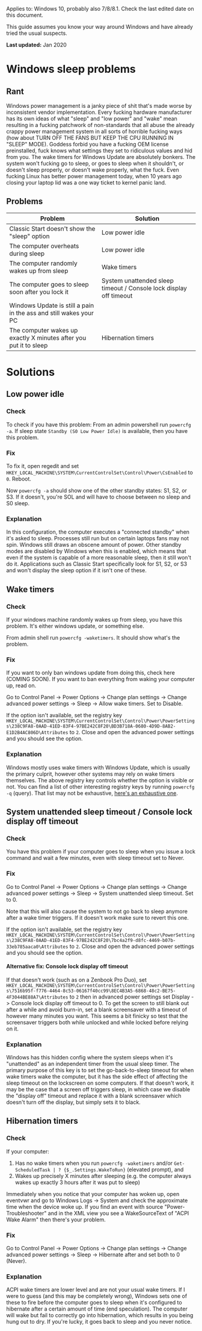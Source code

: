 Applies to: Windows 10, probably also 7/8/8.1. Check the last edited date on this document.

This guide assumes you know your way around Windows and have already tried the usual suspects.

**Last updated:** Jan 2020

# Windows sleep problems

## Rant

Windows power management is a janky piece of shit that's made worse by inconsistent vendor implementation. Every fucking hardware manufacturer has its own ideas of what "sleep" and "low power" and "wake" mean resulting in a fucking patchwork of non-standards that all abuse the already crappy power management system in all sorts of horrible fucking ways (how about TURN OFF THE FANS BUT KEEP THE CPU RUNNING IN "SLEEP" MODE). Goddess forbid you have a fucking OEM license preinstalled, fuck knows what settings they set to ridiculous values and hid from you. The wake timers for Windows Update are absolutely bonkers. The system won't fucking go to sleep, or goes to sleep when it shouldn't, or doesn't sleep properly, or doesn't wake properly, what the fuck. Even fucking Linux has better power management today, when 10 years ago closing your laptop lid was a one way ticket to kernel panic land.

## Problems

Problem | Solution
--- | ---
Classic Start doesn't show the "sleep" option | Low power idle
The computer overheats during sleep | Low power idle
The computer randomly wakes up from sleep | Wake timers
The computer goes to sleep soon after you lock it | System unattended sleep timeout / Console lock display off timeout
Windows Update is still a pain in the ass and still wakes your PC | <special guide for windows update coming soon>
The computer wakes up exactly X minutes after you put it to sleep | Hibernation timers


# Solutions

## Low power idle

### Check

To check if you have this problem: From an admin powershell run `powercfg -a`. If sleep state `Standby (S0 Low Power Idle)` is available, then you have this problem.

### Fix

To fix it, open regedit and set `HKEY_LOCAL_MACHINE\SYSTEM\CurrentControlSet\Control\Power\CsEnabled` to `0`. Reboot.

Now `powercfg -a` should show one of the other standby states: S1, S2, or S3. If it doesn't, you're SOL and will have to choose between no sleep and S0 sleep.

### Explanation

In this configuration, the computer executes a "connected standby" when it's asked to sleep. Processes still run but on certain laptops fans may not spin. Windows still draws an obscene amount of power. Other standby modes are disabled by Windows when this is enabled, which means that even if the system is capable of a more reasonable sleep, then it still won't do it. Applications such as Classic Start specifically look for S1, S2, or S3 and won't display the sleep option if it isn't one of these.

## Wake timers

### Check

If your windows machine randomly wakes up from sleep, you have this problem. It's either windows update, or something else.

From admin shell run `powercfg -waketimers`. It should show what's the problem.

### Fix

If you want to only ban windows update from doing this, check here (COMING SOON). If you want to ban everything from waking your computer up, read on.

Go to Control Panel -> Power Options -> Change plan settings -> Change advanced power settings -> Sleep -> Allow wake timers. Set to Disable.

If the option isn't available, set the registry key `HKEY_LOCAL_MACHINE\SYSTEM\CurrentControlSet\Control\Power\PowerSettings\238C9FA8-0AAD-41ED-83F4-97BE242C8F20\BD3B718A-0680-4D9D-8AB2-E1D2B4AC806D\Attributes` to `2`. Close and open the advanced power settings and you should see the option.

### Explanation

Windows mostly uses wake timers with Windows Update, which is usually the primary culprit, however other systems may rely on wake timers themselves. The above registry key controls whether the option is visible or not. You can find a list of other interesting registry keys by running `powercfg -q` (query). That list may not be exhaustive, [here's an exhaustive one](https://bitsum.com/known-windows-power-guids/).

## System unattended sleep timeout / Console lock display off timeout

### Check

You have this problem if your computer goes to sleep when you issue a lock command and wait a few minutes, even with sleep timeout set to Never.

### Fix

Go to Control Panel -> Power Options -> Change plan settings -> Change advanced power settings -> Sleep -> System unattended sleep timeout. Set to 0.

Note that this will also cause the system to not go back to sleep anymore after a wake timer triggers. If it doesn't work make sure to revert this one.

If the option isn't available, set the registry key `HKEY_LOCAL_MACHINE\SYSTEM\CurrentControlSet\Control\Power\PowerSettings\238C9FA8-0AAD-41ED-83F4-97BE242C8F20\7bc4a2f9-d8fc-4469-b07b-33eb785aaca0\Attributes` to `2`. Close and open the advanced power settings and you should see the option.

#### Alternative fix: Console lock display off timeout

If that doesn't work (such as on a Zenbook Pro Duo), set `HKEY_LOCAL_MACHINE\SYSTEM\CurrentControlSet\Control\Power\PowerSettings\7516b95f-f776-4464-8c53-06167f40cc99\8EC4B3A5-6868-48c2-BE75-4F3044BE88A7\Attributes` to `2` then in advanced power settings set Display -> Console lock display off timeout to 0. To get the screen to still blank out after a while and avoid burn-in, set a blank screensaver with a timeout of however many minutes you want. This seems a bit finicky so test that the screensaver triggers both while unlocked and while locked before relying on it.

### Explanation

Windows has this hidden config where the system sleeps when it's "unattended" as an independent timer from the usual sleep timer. The primary purpose of this key is to set the go-back-to-sleep timeout for when wake timers wake the computer, but it has the side effect of affecting the sleep timeout on the lockscreen on some computers. If that doesn't work, it may be the case that a screen off triggers sleep, in which case we disable the "display off" timeout and replace it with a blank screensaver which doesn't turn off the display, but simply sets it to black.

## Hibernation timers

### Check

If your computer:
1) Has no wake timers when you run `powercfg -waketimers` and/or `Get-ScheduledTask | ? {$_.Settings.WakeToRun}` (elevated prompt), and
2) Wakes up precisely X minutes after sleeping (e.g. the computer always wakes up exactly 3 hours after it was put to sleep)

Immediately when you notice that your computer has woken up, open eventvwr and go to Windows Logs -> System and check the approximate time when the device woke up. If you find an event with source "Power-Troubleshooter" and in the XML view you see a WakeSourceText of "ACPI Wake Alarm" then there's your problem.

### Fix

Go to  Control Panel -> Power Options -> Change plan settings -> Change advanced power settings -> Sleep -> Hibernate after and set both to 0 (Never).

### Explanation

ACPI wake timers are lower level and are not your usual wake timers. If I were to guess (and this may be completely wrong), Windows sets one of these to fire before the computer goes to sleep when it's configured to hibernate after a certain amount of time (end speculation). The computer will wake but fail to correctly go into hibernation, which results in you being hung out to dry. If you're lucky, it goes back to sleep and you never notice.
